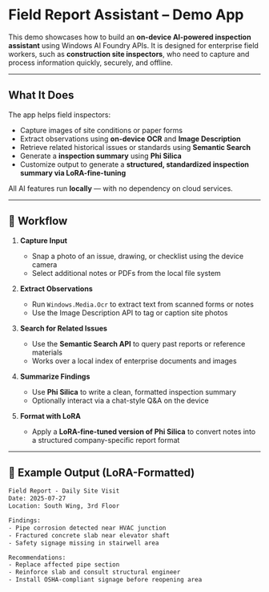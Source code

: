 # Field Report Assistant – Demo App

This demo showcases how to build an **on-device AI-powered inspection assistant** using Windows AI Foundry APIs. It is designed for enterprise field workers, such as **construction site inspectors**, who need to capture and process information quickly, securely, and offline.

---

## What It Does

The app helps field inspectors:

- Capture images of site conditions or paper forms
- Extract observations using **on-device OCR** and **Image Description**
- Retrieve related historical issues or standards using **Semantic Search**
- Generate a **inspection summary** using **Phi Silica**
- Customize output to generate a **structured, standardized inspection summary via LoRA-fine-tuning**

All AI features run **locally** — with no dependency on cloud services.

---

## 🧠 Workflow

1. **Capture Input**
   - Snap a photo of an issue, drawing, or checklist using the device camera
   - Select additional notes or PDFs from the local file system

2. **Extract Observations**
   - Run `Windows.Media.Ocr` to extract text from scanned forms or notes
   - Use the Image Description API to tag or caption site photos

3. **Search for Related Issues**
   - Use the **Semantic Search API** to query past reports or reference materials
   - Works over a local index of enterprise documents and images

4. **Summarize Findings**
   - Use **Phi Silica** to write a clean, formatted inspection summary
   - Optionally interact via a chat-style Q&A on the device

5. **Format with LoRA**
   - Apply a **LoRA-fine-tuned version of Phi Silica** to convert notes into a structured company-specific report format

---

## 🧩 Example Output (LoRA-Formatted)

```txt
Field Report - Daily Site Visit
Date: 2025-07-27
Location: South Wing, 3rd Floor

Findings:
- Pipe corrosion detected near HVAC junction
- Fractured concrete slab near elevator shaft
- Safety signage missing in stairwell area

Recommendations:
- Replace affected pipe section
- Reinforce slab and consult structural engineer
- Install OSHA-compliant signage before reopening area